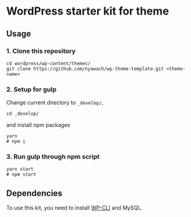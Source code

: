 # WordPress starter kit for theme

## Usage

### 1. Clone this repository

```
cd wordpress/wp-content/themes/
git clone https://github.com/nyawach/wp-theme-template.git <theme-name>
```

### 2. Setup for gulp

Change current directory to `_develop/`,

```
cd _develop/
```

and install npm packages

```
yarn
# npm i
```

### 3. Run gulp through npm script

```
yarn start
# npm start
```

## Dependencies

To use this kit, you need to install [WP-CLI](https://wp-cli.org/) and MySQL.
